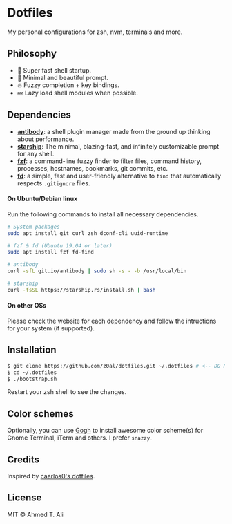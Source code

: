 # Dotfiles

My personal configurations for zsh, nvm, terminals and more.

## Philosophy

- 🚀 Super fast shell startup.
- 💅 Minimal and beautiful prompt.
- 🔥 Fuzzy completion + key bindings.
- 💤 Lazy load shell modules when possible.

## Dependencies

- [**antibody**][antibody]: a shell plugin manager made from the ground up thinking about performance.
- [**starship**][starship]: The minimal, blazing-fast, and infinitely customizable prompt for any shell.
- [**fzf**][fzf]: a command-line fuzzy finder to filter files, command history, processes, hostnames, bookmarks, git commits, etc.
- [**fd**][fd]: a simple, fast and user-friendly alternative to `find` that automatically respects `.gitignore` files.

#### On Ubuntu/Debian linux

Run the following commands to install all necessary dependencies.

```sh
# System packages
sudo apt install git curl zsh dconf-cli uuid-runtime

# fzf & fd (Ubuntu 19.04 or later)
sudo apt install fzf fd-find

# antibody
curl -sfL git.io/antibody | sudo sh -s - -b /usr/local/bin

# starship
curl -fsSL https://starship.rs/install.sh | bash
```

#### On other OSs

Please check the website for each dependency and follow the intructions for your system (if supported).

## Installation

```sh
$ git clone https://github.com/z0al/dotfiles.git ~/.dotfiles # <-- DO NOT change path
$ cd ~/.dotfiles
$ ./bootstrap.sh
```

Restart your zsh shell to see the changes.

## Color schemes

Optionally, you can use [Gogh][gogh] to install awesome color scheme(s) for Gnome Terminal, iTerm and others. I prefer `snazzy`.

## Credits

Inspired by [caarlos0's dotfiles](https://github.com/caarlos0/dotfiles).

## License

MIT © Ahmed T. Ali

[antibody]: https://getantibody.github.io
[starship]: https://starship.rs/
[fzf]: https://github.com/junegunn/fzf
[fd]: https://github.com/sharkdp/fd
[gogh]: https://mayccoll.github.io/Gogh/

